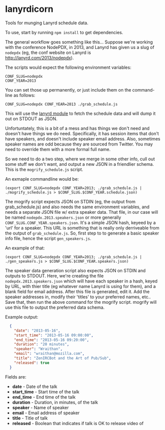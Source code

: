 lanyrdicorn
===========

Tools for munging Lanyrd schedule data.

To use, start by running `npm install` to get dependencies.

The general workflow goes something like this... Suppose we're working with the conference NodePDX, in 2013, and Lanyrd has given us a slug of `nodepdx` (eg, the conf website on Lanyrd is http://lanyrd.com/2013/nodepdx).

The scripts would expect the following environment variables:
```
CONF_SLUG=nodepdx
CONF_YEAR=2013
```

You can set those up permanently, or just include them on the command-line as follows:

`CONF_SLUG=nodepdx CONF_YEAR=2013 ./grab_schedule.js`

This will use the [lanyrd module](https://github.com/andrew/lanyrd) to fetch the schedule data and will dump it out on STDOUT as JSON.

Unfortuntately, this is a bit of a mess and has things we don't need and doesn't have things we do need. Specifically, it has session items that don't have speakers, and doesn't include speaker email address. Also, sometimes speaker names are odd because they are sourced from Twitter. You may need to override them with a more formal full name.

So we need to do a two step, where we merge in some other info, cull out some stuff we don't want, and output a new JSON in a friendlier schema. This is the `mogrify_schedule.js` script.

An exmaple commandline would be:

```
(export CONF_SLUG=nodepdx CONF_YEAR=2013; ./grab_schedule.js | ./mogrify_schedule.js > $CONF_SLUG.$CONF_YEAR.schedule.json)
```

The mogrify script expects JSON on STDIN (eg, the output from grab_schedule.js) and also needs the same environment variables, and needs a separate JSON file w/ extra speaker data. That file, in our case will be named `nodepdx.2013.speakers.json` or more generally `CONF_SLUG.CONF_YEAR.speakers.json`. It's a simple JSON hash, keyeed by a 'url' for a speaker. This URL is something that is really only derriveable from the output of `grab_schedule.js`. So, first step to to generate a basic speaker info file, hence the script `gen_speakers.js`. 

An example of that:
```
(export CONF_SLUG=nodepdx CONF_YEAR=2013; ./grab_schedule.js | ./gen_speakers.js > $CONF_SLUG.$CONF_YEAR.speakers.json)
```

The speaker data generation script also expects JSON on STDIN and outputs to STDOUT. Here, we're creating the file `nodepdx.2013.speakers.json` which will have each speaker in a hash, keyed by URL, with thier title (eg whatever name Lanyrd is using for them), and a blank field for email address. After this file is generated, edit it. Add the speaker addresses in, modify their 'titles' to your preferred names, etc.. Save that, then run the above command for the mogrify script. mogrify will use this file to output the preferred data schema.

Example output: 

```json
  {
    "date": "2013-05-16",
    "start_time": "2013-05-16 09:00:00",
    "end_time": "2013-05-16 09:20:00",
    "duration": "20 minutes",
    "speaker": "Wraithan",
    "email": "wraithan@mozilla.com",
    "title": "ZenIRCBot and the Art of Pub/Sub",
    "released": true
  }                                    
```

Fields are: 
* **date** - Date of the talk
* **start_time** - Start time of the talk
* **end_time** - End time of the talk
* **duration** - Duration, in minutes, of the talk
* **speaker** - Name of speaker
* **email** - Email address of speaker
* **title** - Title of talk
* **released** - Boolean that indicates if talk is OK to release video of


